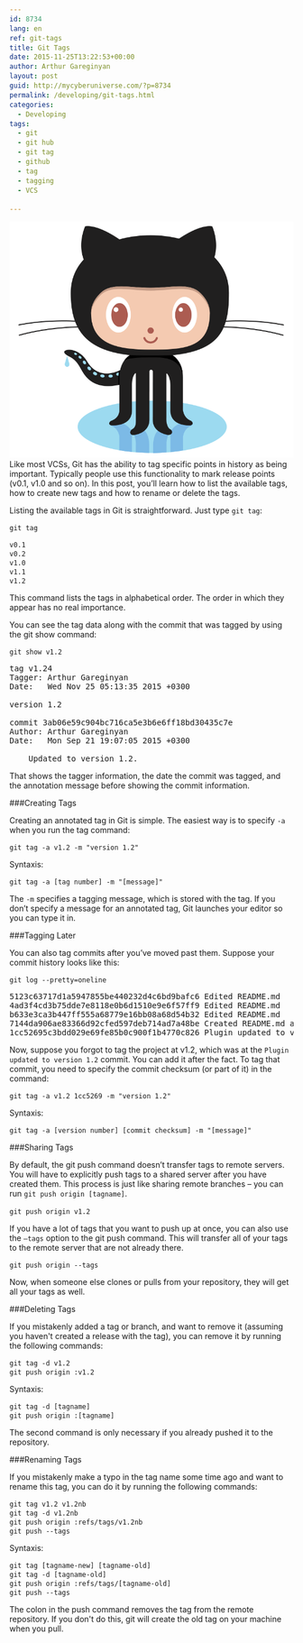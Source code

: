 ```yaml
---
id: 8734
lang: en
ref: git-tags
title: Git Tags
date: 2015-11-25T13:22:53+00:00
author: Arthur Gareginyan
layout: post
guid: http://mycyberuniverse.com/?p=8734
permalink: /developing/git-tags.html
categories:
  - Developing
tags:
  - git
  - git hub
  - git tag
  - github
  - tag
  - tagging
  - VCS

---
```


![thumb](/images/Octocat.png)
Like most VCSs, Git has the ability to tag specific points in history as being important. Typically people use this functionality to mark release points (v0.1, v1.0 and so on). In this post, you’ll learn how to list the available tags, how to create new tags and how to rename or delete the tags.
 

Listing the available tags in Git is straightforward. Just type `git tag`:

```
git tag
```

	v0.1
	v0.2
	v1.0
	v1.1
	v1.2

This command lists the tags in alphabetical order. The order in which they appear has no real importance.

You can see the tag data along with the commit that was tagged by using the git show command:

```
git show v1.2
```

<pre>
tag v1.24
Tagger: Arthur Gareginyan <arthurgareginyan@gmail.com>
Date:   Wed Nov 25 05:13:35 2015 +0300

version 1.2

commit 3ab06e59c904bc716ca5e3b6e6ff18bd30435c7e
Author: Arthur Gareginyan <arthurgareginyan@gmail.com>
Date:   Mon Sep 21 19:07:05 2015 +0300

    Updated to version 1.2.
</pre>

That shows the tagger information, the date the commit was tagged, and the annotation message before showing the commit information.


###Creating Tags

Creating an annotated tag in Git is simple. The easiest way is to specify `-a` when you run the tag command:

```
git tag -a v1.2 -m "version 1.2"
```

Syntaxis:

```
git tag -a [tag number] -m "[message]"
```

The `-m` specifies a tagging message, which is stored with the tag. If you don’t specify a message for an annotated tag, Git launches your editor so you can type it in.


###Tagging Later

You can also tag commits after you’ve moved past them. Suppose your commit history looks like this:

```
git log --pretty=oneline
```

<pre>
5123c63717d1a5947855be440232d4c6bd9bafc6 Edited README.md
4ad3f4cd3b75dde7e8118e0b6d1510e9e6f57ff9 Edited README.md
b633e3ca3b447ff555a68779e16bb08a68d54b32 Edited README.md
7144da906ae83366d92cfed597deb714ad7a48be Created README.md and CONTRIBUTING.md
1cc52695c3bdd029e69fe85b0c900f1b4770c826 Plugin updated to version 1.42
</pre>

Now, suppose you forgot to tag the project at v1.2, which was at the `Plugin updated to version 1.2` commit. You can add it after the fact. To tag that commit, you need to specify the commit checksum (or part of it) in the command:

```
git tag -a v1.2 1cc5269 -m "version 1.2"
```

Syntaxis:

```
git tag -a [version number] [commit checksum] -m "[message]"
```


###Sharing Tags

By default, the git push command doesn’t transfer tags to remote servers. You will have to explicitly push tags to a shared server after you have created them. This process is just like sharing remote branches – you can run `git push origin [tagname]`.

```git push origin v1.2```

If you have a lot of tags that you want to push up at once, you can also use the `—tags` option to the git push command. This will transfer all of your tags to the remote server that are not already there.

```
git push origin --tags
```

Now, when someone else clones or pulls from your repository, they will get all your tags as well.


###Deleting Tags

If you mistakenly added a tag or branch, and want to remove it (assuming you haven't created a release with the tag), you can remove it by running the following commands:

```
git tag -d v1.2
git push origin :v1.2
```

Syntaxis:

```
git tag -d [tagname]
git push origin :[tagname]
```

The second command is only necessary if you already pushed it to the repository.


###Renaming Tags

If you mistakenly make a typo in the tag name some time ago and want to rename this tag, you can do it by running the following commands:

```
git tag v1.2 v1.2nb
git tag -d v1.2nb
git push origin :refs/tags/v1.2nb
git push --tags
```

Syntaxis:

```
git tag [tagname-new] [tagname-old]
git tag -d [tagname-old]
git push origin :refs/tags/[tagname-old]
git push --tags
```

The colon in the push command removes the tag from the remote repository. If you don't do this, git will create the old tag on your machine when you pull.
